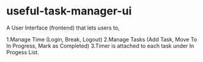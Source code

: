 # useful-task-manager-ui

A User Interface (frontend) that lets users to,

1.Manage Time (Login, Break, Logout)
2.Manage Tasks (Add Task, Move To In Progress, Mark as Completed)
3.Timer is attached to each task under In Progess List.
